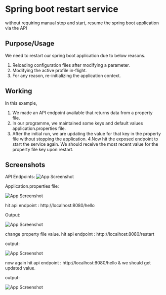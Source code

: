 
# Spring boot restart service

without requiring manual stop and start, resume the spring boot application via the API


## Purpose/Usage

We need to restart our spring boot application due to below reasons.              

1. Reloading configuration files after modifying a parameter.
2. Modifying the active profile in-flight.  
3. For any reason, re-initializing the application context.

## Working

In this example, 
1. We made an API endpoint available that returns data from a property file.
2. In our programme, we maintained some keys and default values application.properties file.
3. After the initial run, we are updating the value for that key in the property file without stopping the application.
4.Now hit the exposed endpoint to start the service again. We should receive the most recent value for the property file key upon restart. 

## Screenshots
API Endpoints:
![App Screenshot](https://github.com/BooleanBros/spring-boot-restart-service/assets/118552076/9e5eae40-635f-4611-8011-0ee19b25c2a3)

Application.properties file:

![App Screenshot](https://github.com/BooleanBros/spring-boot-restart-service/assets/118552076/d8b439ed-2b01-48c6-938a-a3d65ad1f1cf)



hit api endpoint : http://localhost:8080/hello

Output: 

![App Screenshot](https://github.com/BooleanBros/spring-boot-restart-service/assets/118552076/06d866af-22cb-4437-8195-da92bb98ae5d)

change property file value.
hit api endpoint : http://localhost:8080/restart


output:

![App Screenshot](https://github.com/BooleanBros/spring-boot-restart-service/assets/118552076/2a6934ac-1805-4790-928b-0d48fd5acb39)

now again hit api endpoint : http://localhost:8080/hello & we should get updated value.

output:

![App Screenshot](https://github.com/BooleanBros/spring-boot-restart-service/assets/118552076/b1473f44-9655-45cb-af0c-a56aca258bd6)




